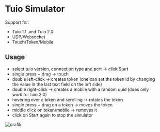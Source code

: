 # Tuio Simulator

Support for:
- Tuio 1.1. and Tuio 2.0
- UDP/Websocket
- Touch/Token/Mobile

## Usage
- select tuio version, connection type and port -> click Start
- single press + drag -> touch
- double left-click -> creates token (one can set the token id by changing the value in the last text field on the left side)
- double right-click -> creates a mobile with a random uuid (does only work for tuio 2.0)
- hovering over a token and scrolling -> rotates the token
- single press + drag on a token -> moves the token
- middle click on token/mobile -> removes it
- click on Start again to stop the simulator

![grafik](https://github.com/user-attachments/assets/c9dbdee9-4eb2-4746-9027-7d15666a5e57)
